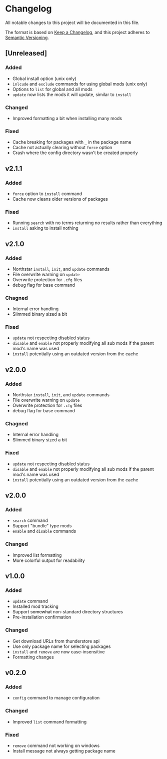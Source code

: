 # Changelog
All notable changes to this project will be documented in this file.

The format is based on [Keep a Changelog](https://keepachangelog.com/en/1.0.0/),
and this project adheres to [Semantic Versioning](https://semver.org/spec/v2.0.0.html).

## [Unreleased]

### Added
- Global install option (unix only)
- `inlcude` and `exclude` commands for using global mods (unix only)
- Options to `list` for global and all mods
- `update` now lists the mods it will update, similar to `install`

### Changed
- Improved formatting a bit when installing many mods

### Fixed
- Cache breaking for packages with `_` in the package name
- Cache not actually clearing without `force` option
- Crash where the config directory wasn't be created properly



## v2.1.1

### Added 
- `force` option to `install` command
- Cache now cleans older versions of packages

### Fixed
- Running `search` with no terms returning no results rather than everything
- `install` asking to install nothing



## v2.1.0

### Added
- Northstar `install`, `init`, and `update` commands
- File overwrite warning on `update`
- Overwrite protection for `.cfg` files
- debug flag for base command

### Chagned
- Internal error handling
- Slimmed binary sized a bit 

### Fixed
- `update` not respecting disabled status
- `disable` and `enable` not properly modifying all sub mods if the parent mod's name was used
- `install` potentially using an outdated version from the cache


## v2.0.0

### Added
- Northstar `install`, `init`, and `update` commands
- File overwrite warning on `update`
- Overwrite protection for `.cfg` files
- debug flag for base command

### Chagned
- Internal error handling
- Slimmed binary sized a bit 

### Fixed
- `update` not respecting disabled status
- `disable` and `enable` not properly modifying all sub mods if the parent mod's name was used
- `install` potentially using an outdated version from the cache


## v2.0.0

### Added
- `search` command
- Support "bundle" type mods
- `enable` and `disable` commands

### Changed
- Improved list formatting
- More colorful output for readability


## v1.0.0

### Added 
- `update` command
- Installed mod tracking
- Support ~~somewhat~~ non-standard directory structures
- Pre-installation confirmation

### Changed
- Get download URLs from thunderstore api
- Use only package name for selecting packages
- `install` and `remove` are now case-insensitive
- Formatting changes



## v0.2.0

### Added
- `config` command to manage configuration

### Changed
- Improved `list` command formatting

### Fixed
- `remove` command not working on windows
- Install message not always getting package name


